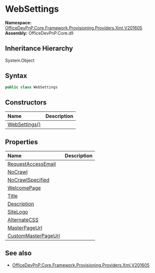 # WebSettings
  

**Namespace:** [OfficeDevPnP.Core.Framework.Provisioning.Providers.Xml.V201605](OfficeDevPnP.Core.Framework.Provisioning.Providers.Xml.V201605.md)  
**Assembly:** OfficeDevPnP.Core.dll  
## Inheritance Hierarchy
System.Object  

## Syntax
```C#
public class WebSettings
```
## Constructors
|**Name**|**Description**|
|:-----|:-----|
| [WebSettings()](OfficeDevPnP.Core.Framework.Provisioning.Providers.Xml.V201605.WebSettings.ctor1.md) | 
## Properties
|**Name**|**Description**|
|:-----|:-----|
| [RequestAccessEmail](OfficeDevPnP.Core.Framework.Provisioning.Providers.Xml.V201605.WebSettings.RequestAccessEmail.md) | 
| [NoCrawl](OfficeDevPnP.Core.Framework.Provisioning.Providers.Xml.V201605.WebSettings.NoCrawl.md) | 
| [NoCrawlSpecified](OfficeDevPnP.Core.Framework.Provisioning.Providers.Xml.V201605.WebSettings.NoCrawlSpecified.md) | 
| [WelcomePage](OfficeDevPnP.Core.Framework.Provisioning.Providers.Xml.V201605.WebSettings.WelcomePage.md) | 
| [Title](OfficeDevPnP.Core.Framework.Provisioning.Providers.Xml.V201605.WebSettings.Title.md) | 
| [Description](OfficeDevPnP.Core.Framework.Provisioning.Providers.Xml.V201605.WebSettings.Description.md) | 
| [SiteLogo](OfficeDevPnP.Core.Framework.Provisioning.Providers.Xml.V201605.WebSettings.SiteLogo.md) | 
| [AlternateCSS](OfficeDevPnP.Core.Framework.Provisioning.Providers.Xml.V201605.WebSettings.AlternateCSS.md) | 
| [MasterPageUrl](OfficeDevPnP.Core.Framework.Provisioning.Providers.Xml.V201605.WebSettings.MasterPageUrl.md) | 
| [CustomMasterPageUrl](OfficeDevPnP.Core.Framework.Provisioning.Providers.Xml.V201605.WebSettings.CustomMasterPageUrl.md) | 
## See also
- [OfficeDevPnP.Core.Framework.Provisioning.Providers.Xml.V201605](OfficeDevPnP.Core.Framework.Provisioning.Providers.Xml.V201605.md)
